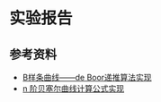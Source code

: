 # 实验报告

## 参考资料

+ [B样条曲线——de Boor递推算法实现](https://blog.csdn.net/Hachi_Lin/article/details/89812126)
+ [n 阶贝塞尔曲线计算公式实现](https://blog.csdn.net/aimeimeits/article/details/72809382)